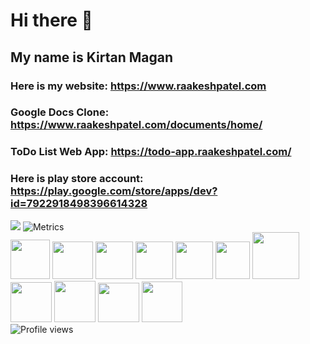 # Hi there 👋
## My name is Kirtan Magan
### Here is my website: https://www.raakeshpatel.com
### Google Docs Clone: https://www.raakeshpatel.com/documents/home/
### ToDo List Web App: https://todo-app.raakeshpatel.com/
### Here is play store account: https://play.google.com/store/apps/dev?id=7922918498396614328

<img src="https://github-readme-stats.vercel.app/api/top-langs/?username=kirtan0000&langs_count=8&theme=radical"></img>
<img src = "https://github-readme-stats.vercel.app/api?username=kirtan0000&theme=radical" alt = "Metrics">
<br>
<img src="https://www.flaticon.com/svg/static/icons/svg/174/174854.svg" width="63" height="63"></img>
<img src="https://cdn4.iconfinder.com/data/icons/iconsimple-programming/512/css-512.png" width="65" height="60"></img>
<img src="https://cdn.icon-icons.com/icons2/2108/PNG/512/javascript_icon_130900.png" width="60" height="60"></img>
<img src="https://cdn4.iconfinder.com/data/icons/logos-and-brands/512/267_Python_logo-512.png" width="60" height="60"></img>
<img src="https://cdn.worldvectorlogo.com/logos/c--4.svg" width="60" height="60"></img>
<img src="https://user-images.githubusercontent.com/42747200/46140125-da084900-c26d-11e8-8ea7-c45ae6306309.png" width="55" height="60"></img>
<img src="https://cdn.iconscout.com/icon/free/png-256/java-43-569305.png" width="75" height="75"></img>
<img src="https://www.clipartmax.com/png/full/218-2181371_logo-git-git-icon.png" width="66" height="64"></img>
<img src="https://cdn1.iconfinder.com/data/icons/logotypes/32/android-512.png" width="66" height="66"></img>
<img src="https://cdn.icon-icons.com/icons2/1381/PNG/512/unityeditoricon_94269.png" width="66" height="63"></img>
<img src="https://cdn.worldvectorlogo.com/logos/react.svg" width="65" height="65"></img>
<br>
![Profile views](https://komarev.com/ghpvc/?username=kirtan0000)
